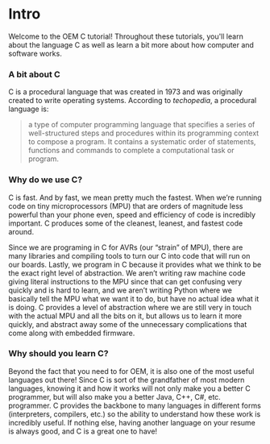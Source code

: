 # Intro
Welcome to the OEM C tutorial! Throughout these tutorials, you'll learn about the language C as well as learn a bit more about how computer and software works.

### A bit about C
C is a procedural language that was created in 1973 and was originally created to write operating systems. According to *techopedia*, a procedural language is:
> a type of computer programming language that specifies a series of well-structured steps and procedures within its programming context to compose a program. It contains a systematic order of statements, functions and commands to complete a computational task or program.

### Why do we use C?
C is fast. And by fast, we mean pretty much the fastest. When we’re running code on tiny microprocessors (MPU) that are orders of magnitude less powerful than your phone even, speed and efficiency of code is incredibly important. C produces some of the cleanest, leanest, and fastest code around. 

Since we are programing in C for AVRs (our “strain” of MPU), there are many libraries and compiling tools to turn our C into code that will run on our boards. Lastly, we program in C because it provides what we think to be the exact right level of abstraction. We aren’t writing raw machine code giving literal instructions to the MPU since that can get confusing very quickly and is hard to learn, and we aren’t writing Python where we basically tell the MPU what we want it to do, but have no actual idea what it is doing. C provides a level of abstraction where we are still very in touch with the actual MPU and all the bits on it, but allows us to learn it more quickly, and abstract away some of the unnecessary complications that come along with embedded firmware. 

### Why should you learn C?
Beyond the fact that you need to for OEM, it is also one of the most useful languages out there! Since C is sort of the grandfather of most modern languages, knowing it and how it works will not only make you a better C programmer, but will also make you a better Java, C++, C#, etc. programmer. C provides the backbone to many languages in different forms (interpreters, compilers, etc.) so the ability to understand how these work is incredibly useful. If nothing else, having another language on your resume is always good, and C is a great one to have!

